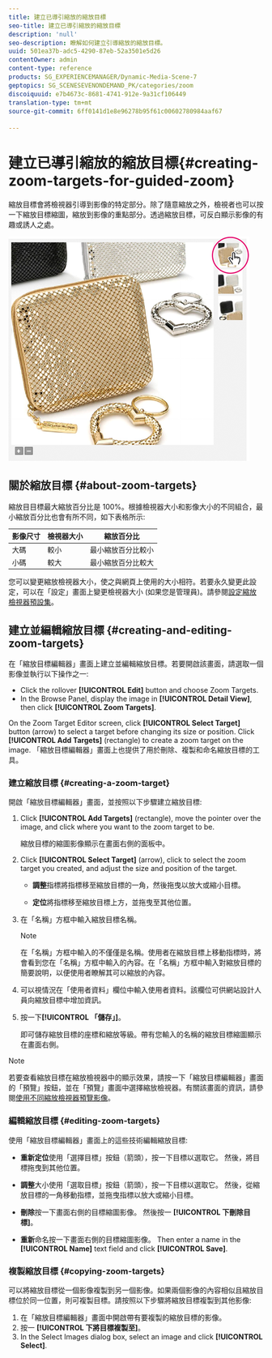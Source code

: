```yaml
---
title: 建立已導引縮放的縮放目標
seo-title: 建立已導引縮放的縮放目標
description: 'null'
seo-description: 瞭解如何建立引導縮放的縮放目標。
uuid: 501ea37b-adc5-4290-87eb-52a3501e5d26
contentOwner: admin
content-type: reference
products: SG_EXPERIENCEMANAGER/Dynamic-Media-Scene-7
geptopics: SG_SCENESEVENONDEMAND_PK/categories/zoom
discoiquuid: e7b4673c-8681-4741-912e-9a31cf106449
translation-type: tm+mt
source-git-commit: 6ff0141d1e8e96278b95f61c00602780984aaf67

---
```



# 建立已導引縮放的縮放目標{#creating-zoom-targets-for-guided-zoom}

縮放目標會將檢視器引導到影像的特定部分。除了隨意縮放之外，檢視者也可以按一下縮放目標縮圖，縮放到影像的重點部分。透過縮放目標，可反白顯示影像的有趣或誘人之處。

![Creating zoom targets for Guided Zoom](/help/assets/zo_guided_zoom.png)

## 關於縮放目標 {#about-zoom-targets}

縮放目目標最大縮放百分比是 100%。根據檢視器大小和影像大小的不同組合，最小縮放百分比也會有所不同，如下表格所示:

| 影像尺寸 | 檢視器大小 | 縮放百分比 |
|--- |--- |--- |
| 大碼 | 較小 | 最小縮放百分比較小 |
| 小碼 | 較大 | 最小縮放百分比較大 |

您可以變更縮放檢視器大小，使之與網頁上使用的大小相符。若要永久變更此設定，可以在「設定」畫面上變更檢視器大小 (如果您是管理員)。請參閱[設定縮放檢視器預設集](setting-zoom-viewer-presets.md#setting_up_zoom_viewer_presets)。

## 建立並編輯縮放目標 {#creating-and-editing-zoom-targets}

在「縮放目標編輯器」畫面上建立並編輯縮放目標。若要開啟該畫面，請選取一個影像並執行以下操作之一:

* Click the rollover **[!UICONTROL Edit]** button and choose Zoom Targets.
* In the Browse Panel, display the image in **[!UICONTROL Detail View]**, then click **[!UICONTROL Zoom Targets]**.

On the Zoom Target Editor screen, click **[!UICONTROL Select Target]** button (arrow) to select a target before changing its size or position. Click **[!UICONTROL Add Targets]** (rectangle) to create a zoom target on the image. 「縮放目標編輯器」畫面上也提供了用於刪除、複製和命名縮放目標的工具。

### 建立縮放目標 {#creating-a-zoom-target}

開啟「縮放目標編輯器」畫面，並按照以下步驟建立縮放目標:

1. Click **[!UICONTROL Add Targets]** (rectangle), move the pointer over the image, and click where you want to the zoom target to be.

   縮放目標的縮圖影像顯示在畫面右側的面板中。

1. Click **[!UICONTROL Select Target]** (arrow), click to select the zoom target you created, and adjust the size and position of the target.

   * **調整**&#x200B;指標將指標移至縮放目標的一角，然後拖曳以放大或縮小目標。

   * **定位**&#x200B;將指標移至縮放目標上方，並拖曳至其他位置。

1. 在「名稱」方框中輸入縮放目標名稱。

   >[!NOTE]
   >
   >在「名稱」方框中輸入的不僅僅是名稱。使用者在縮放目標上移動指標時，將會看到您在「名稱」方框中輸入的內容。在「名稱」方框中輸入對縮放目標的簡要說明，以便使用者瞭解其可以縮放的內容。

1. 可以視情況在「使用者資料」欄位中輸入使用者資料。該欄位可供網站設計人員向縮放目標中增加資訊。
1. 按一下&#x200B;**[!UICONTROL 「儲存」]**。

   即可儲存縮放目標的座標和縮放等級。帶有您輸入的名稱的縮放目標縮圖顯示在畫面右側。

>[!NOTE]
>
>若要查看縮放目標在縮放檢視器中的顯示效果，請按一下「縮放目標編輯器」畫面的「預覽」按鈕，並在「預覽」畫面中選擇縮放檢視器。有關該畫面的資訊，請參閱[使用不同縮放檢視器預覽影像](previewing-image-assets-different-zoom.md#previewing_image_assets_with_different_zoom_viewers)。

### 編輯縮放目標 {#editing-zoom-targets}

使用「縮放目標編輯器」畫面上的這些技術編輯縮放目標:

* **重新定位**&#x200B;使用「選擇目標」按鈕（箭頭），按一下目標以選取它。 然後，將目標拖曳到其他位置。

* **調整**&#x200B;大小使用「選取目標」按鈕（箭頭），按一下目標以選取它。 然後，從縮放目標的一角移動指標，並拖曳指標以放大或縮小目標。

* **刪除**&#x200B;按一下畫面右側的目標縮圖影像。 然後按一 **[!UICONTROL 下刪除目標]**。

* **重新**&#x200B;命名按一下畫面右側的目標縮圖影像。 Then enter a name in the **[!UICONTROL Name]** text field and click **[!UICONTROL Save]**.

### 複製縮放目標 {#copying-zoom-targets}

可以將縮放目標從一個影像複製到另一個影像。如果兩個影像的內容相似且縮放目標位於同一位置，則可複製目標。請按照以下步驟將縮放目標複製到其他影像:

1. 在「縮放目標編輯器」畫面中開啟帶有要複製的縮放目標的影像。
1. 按一 **[!UICONTROL 下將目標複製至]**。
1. In the Select Images dialog box, select an image and click **[!UICONTROL Select]**.

